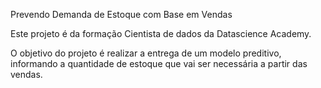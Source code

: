 Prevendo Demanda de Estoque com Base em Vendas

Este projeto é da formação Cientista de dados da Datascience Academy.

O objetivo do projeto é realizar a entrega de um modelo preditivo, informando a quantidade de estoque que vai ser necessária a partir das vendas.